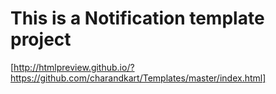 # This is a Notification template project

[http://htmlpreview.github.io/?https://github.com/charandkart/Templates/master/index.html]